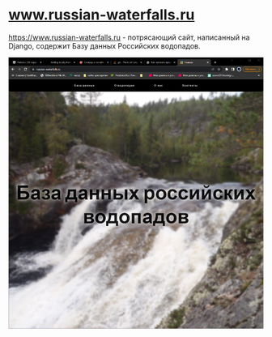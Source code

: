 # www.russian-waterfalls.ru
https://www.russian-waterfalls.ru - потрясающий сайт, написанный на Django, содержит Базу данных Российских водопадов.

![image](https://github.com/Glazochek/www.russian-waterfalls.ru/blob/main/imgs/%D0%A1%D0%BD%D0%B8%D0%BC%D0%BE%D0%BA%20%D1%8D%D0%BA%D1%80%D0%B0%D0%BD%D0%B0%202023-03-15%20135309.png?raw=true)


